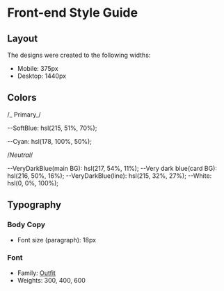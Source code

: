 # Front-end Style Guide

## Layout

The designs were created to the following widths:

- Mobile: 375px
- Desktop: 1440px

## Colors

/_ Primary_/

--SoftBlue: hsl(215, 51%, 70%);

--Cyan: hsl(178, 100%, 50%);

/_Neutral_/

--VeryDarkBlue(main BG): hsl(217, 54%, 11%);
--Very dark blue(card BG): hsl(216, 50%, 16%);
--VeryDarkBlue(line): hsl(215, 32%, 27%);
--White: hsl(0, 0%, 100%);

## Typography

### Body Copy

- Font size (paragraph): 18px

### Font

- Family: [Outfit](https://fonts.google.com/specimen/Outfit)
- Weights: 300, 400, 600
